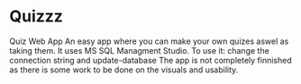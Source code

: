 # Quizzz
Quiz Web App
An easy app where you can make your own quizes aswel as taking them.
It uses MS SQL Managment Studio. To use it: change the connection string and update-database
The app is not completely finnished as there is some work to be done on the visuals and usability.
